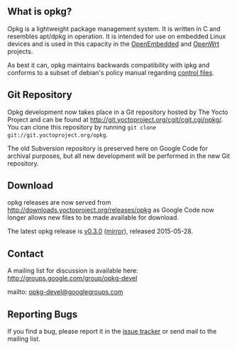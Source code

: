 ## What is opkg? ##
Opkg is a lightweight package management system. It is written in C and resembles apt/dpkg in operation. It is intended for use on embedded Linux devices and is used in this capacity in the [OpenEmbedded](http://www.openembedded.org/) and [OpenWrt](http://www.openwrt.org/) projects.


As best it can, opkg maintains backwards compatibility with ipkg and conforms to a subset of debian's policy manual regarding [control files](http://www.debian.org/doc/debian-policy/ch-controlfields.html).

## Git Repository ##
Opkg development now takes place in a Git repository hosted by The Yocto Project and can be found at http://git.yoctoproject.org/cgit/cgit.cgi/opkg/. You can clone this repository by running `git clone git://git.yoctoproject.org/opkg`.

The old Subversion repository is preserved here on Google Code for archival purposes, but all new development will be performed in the new Git repository.


## Download ##
opkg releases are now served from http://downloads.yoctoproject.org/releases/opkg as Google Code now longer allows new files to be made available for download.

The latest opkg release is [v0.3.0](http://downloads.yoctoproject.org/releases/opkg/opkg-0.3.0.tar.gz) ([mirror](http://www.paulbarker.me.uk/dist/opkg/opkg-0.3.0.tar.gz)), released 2015-05-28.


## Contact ##
A mailing list for discussion is available here:
http://groups.google.com/group/opkg-devel

mailto: opkg-devel@googlegroups.com

## Reporting Bugs ##
If you find a bug, please report it in the [issue tracker](http://code.google.com/p/opkg/issues/list) or send mail to the mailing list.